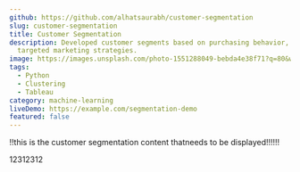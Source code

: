 ```yaml
---
github: https://github.com/alhatsaurabh/customer-segmentation
slug: customer-segmentation
title: Customer Segmentation
description: Developed customer segments based on purchasing behavior, enabling
  targeted marketing strategies.
image: https://images.unsplash.com/photo-1551288049-bebda4e38f71?q=80&w=2070
tags:
  - Python
  - Clustering
  - Tableau
category: machine-learning
liveDemo: https://example.com/segmentation-demo
featured: false
---
```

!!t﻿his is the customer segmentation content thatneeds to be displayed!!!!!!

1﻿2312312